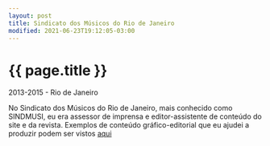 ```yaml
---
layout: post
title: Sindicato dos Músicos do Rio de Janeiro
modified: 2021-06-23T19:12:05-03:00
---
```


{{ page.title }}
================

<p class="meta">2013-2015 - Rio de Janeiro</p>

No Sindicato dos Músicos do Rio de Janeiro, mais conhecido como SINDMUSI, eu era assessor de imprensa e editor-assistente de conteúdo do site e da revista. Exemplos de conteúdo gráfico-editorial que eu ajudei a produzir podem ser vistos [aqui](https://archive.org/details/anexo_95_0602180239)

